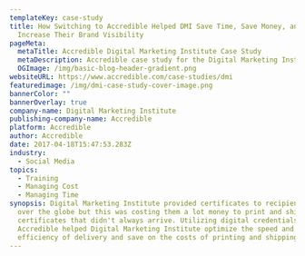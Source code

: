 ```yaml
---
templateKey: case-study
title: How Switching to Accredible Helped DMI Save Time, Save Money, and
  Increase Their Brand Visibility
pageMeta:
  metaTitle: Accredible Digital Marketing Institute Case Study
  metaDescription: Accredible case study for the Digital Marketing Institute
  OGImage: /img/basic-blog-header-gradient.png
websiteURL: https://www.accredible.com/case-studies/dmi
featuredimage: /img/dmi-case-study-cover-image.png
bannerColor: ""
bannerOverlay: true
company-name: Digital Marketing Institute
publishing-company-name: Accredible
platform: Accredible
author: Accredible
date: 2017-04-18T15:47:53.283Z
industry:
  - Social Media
topics:
  - Training
  - Managing Cost
  - Managing Time
synopsis: Digital Marketing Institute provided certificates to recipients all
  over the globe but this was costing them a lot money to print and ship
  certificates that didn't always arrive. Utilizing digital credentials from
  Accredible helped Digital Marketing Institute optimize the speed and
  efficiency of delivery and save on the costs of printing and shipping.
---
```

